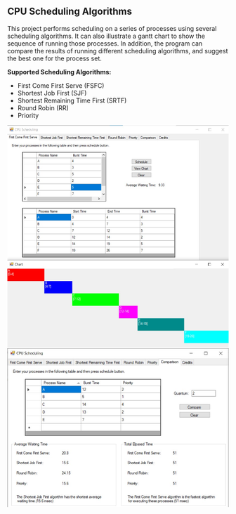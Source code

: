 ## CPU Scheduling Algorithms
This project performs scheduling on a series of processes using several scheduling algorithms. It can also illustrate a gantt chart to show the sequence of running those processes. In addition, the program can compare the results of running different scheduling algorithms, and suggest the best one for the process set.

**Supported Scheduling Algorithms:**
 * First Come First Serve (FSFC)
 * Shortest Job First (SJF)
 * Shortest Remaining Time First (SRTF)
 * Round Robin (RR)
 * Priority

<img src="fcfs-sample.jpg" alt="drawing" width="700"/>

<img src="comparison-tab.jpg" alt="drawing" width="700"/>


